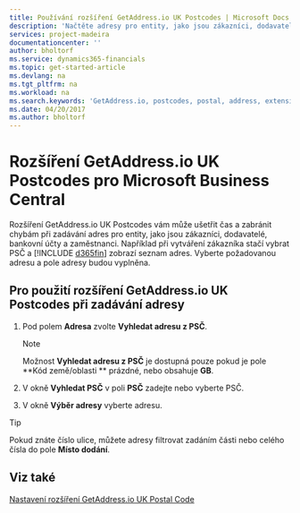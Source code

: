 ```yaml
---
title: Používání rozšíření GetAddress.io UK Postcodes | Microsoft Docs
description: 'Načtěte adresy pro entity, jako jsou zákazníci, dodavatelé, zaměstnanci a banky, ve Velké Británii ze služby GetAddress.io.'
services: project-madeira
documentationcenter: ''
author: bholtorf
ms.service: dynamics365-financials
ms.topic: get-started-article
ms.devlang: na
ms.tgt_pltfrm: na
ms.workload: na
ms.search.keywords: 'GetAddress.io, postcodes, postal, address, extension'
ms.date: 04/20/2017
ms.author: bholtorf
---
```


# <a name="the-getaddressio-uk-postcodes-extension-to-microsoft-business-central"></a>Rozšíření GetAddress.io UK Postcodes pro Microsoft Business Central 
Rozšíření GetAddress.io UK Postcodes vám může ušetřit čas a zabránit chybám při zadávání adres pro entity, jako jsou zákazníci, dodavatelé, bankovní účty a zaměstnanci. Například při vytváření zákazníka stačí vybrat PSČ a [!INCLUDE [d365fin](includes/d365fin_md.md)] zobrazí seznam adres. Vyberte požadovanou adresu a pole adresy budou vyplněna.  

## <a name="to-use-the-getaddressio-uk-postcodes-extension-when-you-enter-an-address"></a>Pro použití rozšíření GetAddress.io UK Postcodes při zadávání adresy
1. Pod polem **Adresa** zvolte **Vyhledat adresu z PSČ**.  

    > [!NOTE]  
   >   Možnost **Vyhledat adresu z PSČ** je dostupná pouze pokud je pole **Kód země/oblasti
** prázdné, nebo obsahuje **GB**.
2. V okně **Vyhledat PSČ** v poli **PSČ** zadejte nebo vyberte PSČ.  
3. V okně **Výběr adresy** vyberte adresu.  

> [!TIP]  
>   Pokud znáte číslo ulice, můžete adresy filtrovat zadáním části nebo celého čísla do pole **Místo dodání**.


## <a name="see-also"></a>Viz také
[Nastavení rozšíření GetAddress.io UK Postal Code](LocalFunctionality/UnitedKingdom/uk-setup-postal-code-service.md)
